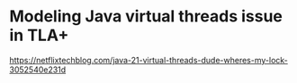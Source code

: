 # Modeling Java virtual threads issue in TLA+

<https://netflixtechblog.com/java-21-virtual-threads-dude-wheres-my-lock-3052540e231d>


